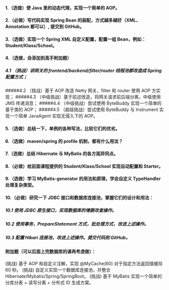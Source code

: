 #### 1.（选做）使 Java 里的动态代理，实现一个简单的 AOP。
#### 2.（必做）写代码实现 Spring Bean 的装配，方式越多越好（XML、Annotation 都可以）, 提交到 GitHub。
#### 3.（选做）实现一个 Spring XML 自定义配置，配置一组 Bean，例如：Student/Klass/School。

#### 4.（选做，会添加到高手附加题）
##### 4.1 （挑战）讲网关的 frontend/backend/filter/router 线程池都改造成 Spring 配置方式；
#####4.2 （挑战）基于 AOP 改造 Netty 网关，filter 和 router 使用 AOP 方实现；
#####4.3 （中级挑战）基于前述改造，将网关请求前后端分离，中级使用 JMS 传递消息；
#####4.4 （中级挑战）尝试使用 ByteBuddy 实现一个简单的基于类的 AOP；
#####4.5 （超级挑战）尝试使用 ByteBuddy 与 Instrument 实现一个简单 JavaAgent 实现无侵入下的 AOP。

#### 5.（选做）总结一下，单例的各种写法，比较它们的优劣。
#### 6.（选做）maven/spring 的 profile 机制，都有什么用法？
#### 7.（选做）总结 Hibernate 与 MyBatis 的各方面异同点。
#### 8.（必做）给前面课程提供的 Student/Klass/School 实现自动配置和 Starter。
#### 9.（选做）学习 MyBatis-generator 的用法和原理，学会自定义 TypeHandler 处理复杂类型。
#### 10.（必做）研究一下 JDBC 接口和数据库连接池，掌握它们的设计和用法：
##### 10.1 使用 JDBC 原生接口，实现数据库的增删改查操作。
##### 10.2 使用事务，PrepareStatement 方式，批处理方式，改进上述操作。
##### 10.3 配置 Hikari 连接池，改进上述操作。提交代码到 GitHub。

#### 附加题（可以后面上完数据库的课再考虑做）：
(挑战) 基于 AOP 和自定义注解，实现 @MyCache(60) 对于指定方法返回值缓存 60 秒。
(挑战) 自定义实现一个数据库连接池，并整合 Hibernate/Mybatis/Spring/SpringBoot。
(挑战) 基于 MyBatis 实现一个简单的分库分表 + 读写分离 + 分布式 ID 生成方案。